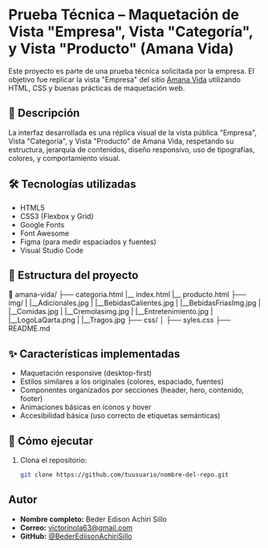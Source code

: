# Prueba Técnica – Maquetación de Vista "Empresa", Vista "Categoría", y Vista "Producto" (Amana Vida) 

Este proyecto es parte de una prueba técnica solicitada por la empresa. El objetivo fue replicar la vista "Empresa" del sitio [Amana Vida](https://laqarta.com/amana-vida) utilizando HTML, CSS y buenas prácticas de maquetación web.

## 📄 Descripción

La interfaz desarrollada es una réplica visual de la vista pública "Empresa", Vista "Categoría", y Vista "Producto" de Amana Vida, respetando su estructura, jerarquía de contenidos, diseño responsivo, uso de tipografías, colores, y comportamiento visual.

## 🛠️ Tecnologías utilizadas

- HTML5
- CSS3 (Flexbox y Grid)
- Google Fonts
- Font Awesome
- Figma (para medir espaciados y fuentes)
- Visual Studio Code

## 🧩 Estructura del proyecto

📁 amana-vida/
├── categoria.html
|__ index.html
|__ producto.html
├── img/
|   |__Adicionales.jpg
|   |__BebidasCalientes.jpg
|   |__BebidasFriasImg.jpg
|   |__Comidas.jpg
|   |__Cremolasimg.jpg
|   |__Entretenimiento.jpg
|   |__LogoLaQarta.png
|   |__Tragos.jpg
├── css/
│ ├── syles.css
├── README.md



## ✨ Características implementadas

- Maquetación responsive (desktop-first)
- Estilos similares a los originales (colores, espaciado, fuentes)
- Componentes organizados por secciones (header, hero, contenido, footer)
- Animaciones básicas en íconos y hover
- Accesibilidad básica (uso correcto de etiquetas semánticas)

## 🚀 Cómo ejecutar

1. Clona el repositorio:
   ```bash
   git clone https://github.com/tuusuario/nombre-del-repo.git

## Autor

- **Nombre completo:** Beder Edison Achiri Sillo
- **Correo:** victorinola63@gmail.com  
- **GitHub:** [@BederEdiisonAchiriSillo](https://github.com/rambomaster436)